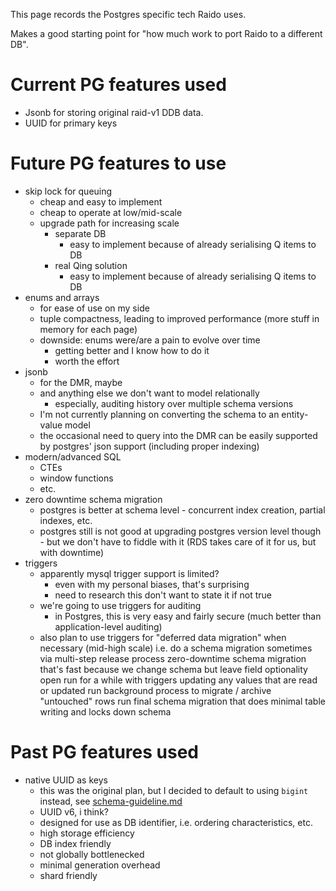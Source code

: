 This page records the Postgres specific tech Raido uses.

Makes a good starting point for "how much work to port Raido to a different DB".


# Current PG features used

* Jsonb for storing original raid-v1 DDB data.
* UUID for primary keys


# Future PG features to use

* skip lock for queuing
  * cheap and easy to implement
  * cheap to operate at low/mid-scale
  * upgrade path for increasing scale
    * separate DB
      * easy to implement because of already serialising Q items to DB
    * real Qing solution
      * easy to implement because of already serialising Q items to DB
* enums and arrays
  * for ease of use on my side
  * tuple compactness, leading to improved performance 
    (more stuff in memory for each page)
  * downside: enums were/are a pain to evolve over time
    * getting better and I know how to do it
    * worth the effort
* jsonb
  * for the DMR, maybe
  * and anything else we don't want to model relationally
    * especially, auditing history over multiple schema versions
  * I'm not currently planning on converting the schema to an entity-value model
  * the occasional need to query into the DMR can be easily supported by 
    postgres' json support (including proper indexing)
* modern/advanced SQL
  * CTEs
  * window functions
  * etc.
* zero downtime schema migration
  * postgres is better at schema level - concurrent index creation, 
    partial indexes, etc.
  * postgres still is not good at upgrading postgres version level though - 
    but we don't have to fiddle with it (RDS takes care of it for us, 
    but with downtime)
* triggers
  * apparently mysql trigger support is limited?
    * even with my personal biases, that's surprising
    * need to research this don't want to state it if not true
  * we're going to use triggers for auditing
    * in Postgres, this is very easy and fairly secure 
    (much better than application-level auditing)
  * also plan to use triggers for "deferred data migration" when necessary 
  (mid-high scale)
  i.e. do a schema migration sometimes via multi-step release process
  zero-downtime schema migration that's fast because we change schema but 
  leave field optionality open
  run for a while with triggers updating any values that are read or updated
  run background process to migrate / archive "untouched" rows
  run final schema migration that does minimal table writing and locks down schema


# Past PG features used

* native UUID as keys
  * this was the original plan, but I decided to default to using `bigint` 
    instead, see [schema-guideline.md](../db/raido/doc/schema-guideline.md) 
  * UUID v6, i think?
  * designed for use as DB identifier, i.e. ordering characteristics, etc.
  * high storage efficiency
  * DB index friendly
  * not globally bottlenecked
  * minimal generation overhead
  * shard friendly

